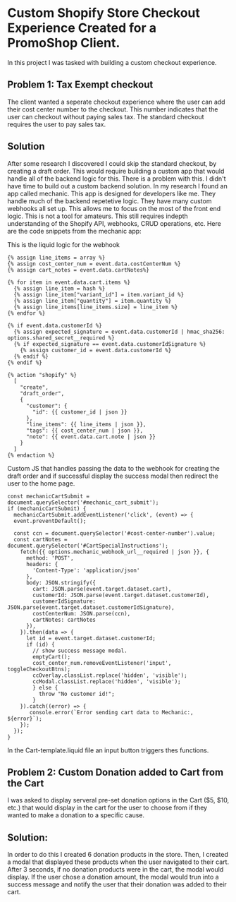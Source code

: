 # Custom Shopify Store Checkout Experience Created for a PromoShop Client.

In this project I was tasked with building a custom checkout experience.

## Problem 1: Tax Exempt checkout 
The client wanted a seperate checkout experience where the user can add their cost center number to the checkout.  This number indicates that the user can checkout without paying sales tax.  The standard checkout requires the user to pay sales tax.
## Solution
After some research I discovered I could skip the standard checkout, by creating a draft order.  This would require building a custom app that would handle all of the backend logic for this.  There is a problem with this.  I didn't have time to build out a custom backend solution.  In my research I found an app called mechanic.  This app is designed for developers like me.  They handle much of the backend repetetive logic.  They have many custom webhooks all set up.  This allows me to focus on the most of the front end logic.  This is not a tool for amateurs.  This still requires indepth understanding of the Shopify API, webhooks, CRUD operations, etc. 
Here are the code snippets from the mechanic app: 

This is the liquid logic for the webhook
```
{% assign line_items = array %}
{% assign cost_center_num = event.data.costCenterNum %}
{% assign cart_notes = event.data.cartNotes%}

{% for item in event.data.cart.items %}
  {% assign line_item = hash %}
  {% assign line_item["variant_id"] = item.variant_id %}
  {% assign line_item["quantity"] = item.quantity %}
  {% assign line_items[line_items.size] = line_item %}
{% endfor %}

{% if event.data.customerId %}
  {% assign expected_signature = event.data.customerId | hmac_sha256: options.shared_secret__required %}
  {% if expected_signature == event.data.customerIdSignature %}
    {% assign customer_id = event.data.customerId %}
  {% endif %}
{% endif %}

{% action "shopify" %}
  [
    "create",
    "draft_order",
    {
      "customer": {
        "id": {{ customer_id | json }}
      },
      "line_items": {{ line_items | json }},
      "tags": {{ cost_center_num | json }},
      "note": {{ event.data.cart.note | json }}
    }
  ]
{% endaction %}
```
Custom JS that handles passing the data to the webhook for creating the draft order and if successful display the success modal then redirect the user to the home page.
```
const mechanicCartSubmit = document.querySelector('#mechanic_cart_submit');
if (mechanicCartSubmit) {
  mechanicCartSubmit.addEventListener('click', (event) => {
  event.preventDefault();

  const ccn = document.querySelector('#cost-center-number').value;
  const cartNotes = document.querySelector('#CartSpecialInstructions');
    fetch({{ options.mechanic_webhook_url__required | json }}, {
      method: 'POST',
      headers: {
        'Content-Type': 'application/json'
      },
      body: JSON.stringify({
        cart: JSON.parse(event.target.dataset.cart),
        customerId: JSON.parse(event.target.dataset.customerId),
        customerIdSignature: JSON.parse(event.target.dataset.customerIdSignature),
        costCenterNum: JSON.parse(ccn),
        cartNotes: cartNotes
      }),
    }).then(data => {
      let id = event.target.dataset.customerId;
      if (id) {
        // show success message modal.
        emptyCart();
        cost_center_num.removeEventListener('input', toggleCheckoutBtns);
        ccOverlay.classList.replace('hidden', 'visible');
        ccModal.classList.replace('hidden', 'visible');
        } else {
          throw "No customer id!";         
        }
    }).catch((error) => {
       console.error(`Error sending cart data to Mechanic:, ${error}`);
    });
  });
}
```
In the Cart-template.liquid file an input button triggers thes functions.

## Problem 2: Custom Donation added to Cart from the Cart
I was asked to display serveral pre-set donation options in the Cart ($5, $10, etc.) that would display in the cart for the user to choose from if they wanted to make a donation to a specific cause.

## Solution:
In order to do this I created 6 donation products in the store.  Then, I created a modal that displayed these products when the user navigated to their cart.  After 3 seconds, if no donation products were in the cart, the modal would display.  If the user chose a donation amount, the modal would trun into a success message and notify the user that their donation was added to their cart.